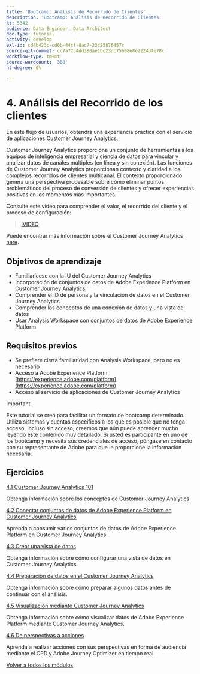 ```yaml
---
title: 'Bootcamp: Análisis de Recorrido de Clientes'
description: 'Bootcamp: Análisis de Recorrido de Clientes'
kt: 5342
audience: Data Engineer, Data Architect
doc-type: tutorial
activity: develop
exl-id: cd4b423c-cd0b-44cf-8ac7-23c25876457c
source-git-commit: cc7a77c4dd380ae1bc23dc75608e8e2224dfe78c
workflow-type: tm+mt
source-wordcount: '388'
ht-degree: 0%

---
```


# 4. Análisis del Recorrido de los clientes

En este flujo de usuarios, obtendrá una experiencia práctica con el servicio de aplicaciones Customer Journey Analytics.

Customer Journey Analytics proporciona un conjunto de herramientas a los equipos de inteligencia empresarial y ciencia de datos para vincular y analizar datos de canales múltiples (en línea y sin conexión). Las funciones de Customer Journey Analytics proporcionan contexto y claridad a los complejos recorridos de clientes multicanal. El contexto proporcionado genera una perspectiva procesable sobre cómo eliminar puntos problemáticos del proceso de conversión de clientes y ofrecer experiencias positivas en los momentos más importantes.

Consulte este vídeo para comprender el valor, el recorrido del cliente y el proceso de configuración:

>[!VIDEO](https://video.tv.adobe.com/v/327188?quality=12&learn=on)

Puede encontrar más información sobre el Customer Journey Analytics [here](https://spark.adobe.com/page/t62eiRu9l6iWJ/).

## Objetivos de aprendizaje

- Familiarícese con la IU del Customer Journey Analytics
- Incorporación de conjuntos de datos de Adobe Experience Platform en Customer Journey Analytics
- Comprender el ID de persona y la vinculación de datos en el Customer Journey Analytics
- Comprender los conceptos de una conexión de datos y una vista de datos
- Usar Analysis Workspace con conjuntos de datos de Adobe Experience Platform

## Requisitos previos

- Se prefiere cierta familiaridad con Analysis Workspace, pero no es necesario
- Acceso a Adobe Experience Platform: [https://experience.adobe.com/platform](https://experience.adobe.com/platform)
- Acceso al servicio de aplicaciones de Customer Journey Analytics

>[!IMPORTANT]
>
>Este tutorial se creó para facilitar un formato de bootcamp determinado. Utiliza sistemas y cuentas específicos a los que es posible que no tenga acceso. Incluso sin acceso, creemos que aún puede aprender mucho leyendo este contenido muy detallado. Si usted es participante en uno de los bootcamp y necesita sus credenciales de acceso, póngase en contacto con su representante de Adobe para que le proporcione la información necesaria.

## Ejercicios

[4.1 Customer Journey Analytics 101](./ex1.md)

Obtenga información sobre los conceptos de Customer Journey Analytics.

[4.2 Conectar conjuntos de datos de Adobe Experience Platform en Customer Journey Analytics](./ex2.md)

Aprenda a consumir varios conjuntos de datos de Adobe Experience Platform en Customer Journey Analytics.

[4.3 Crear una vista de datos](./ex3.md)

Obtenga información sobre cómo configurar una vista de datos en Customer Journey Analytics.

[4.4 Preparación de datos en el Customer Journey Analytics](./ex4.md)

Obtenga información sobre cómo preparar algunos datos antes de continuar con el análisis.

[4.5 Visualización mediante Customer Journey Analytics](./ex5.md)

Obtenga información sobre cómo visualizar datos de Adobe Experience Platform mediante Customer Journey Analytics.

[4.6 De perspectivas a acciones](./ex6.md)

Aprenda a realizar acciones con sus perspectivas en forma de audiencia mediante el CPD y Adobe Journey Optimizer en tiempo real.

[Volver a todos los módulos](../../overview.md)
